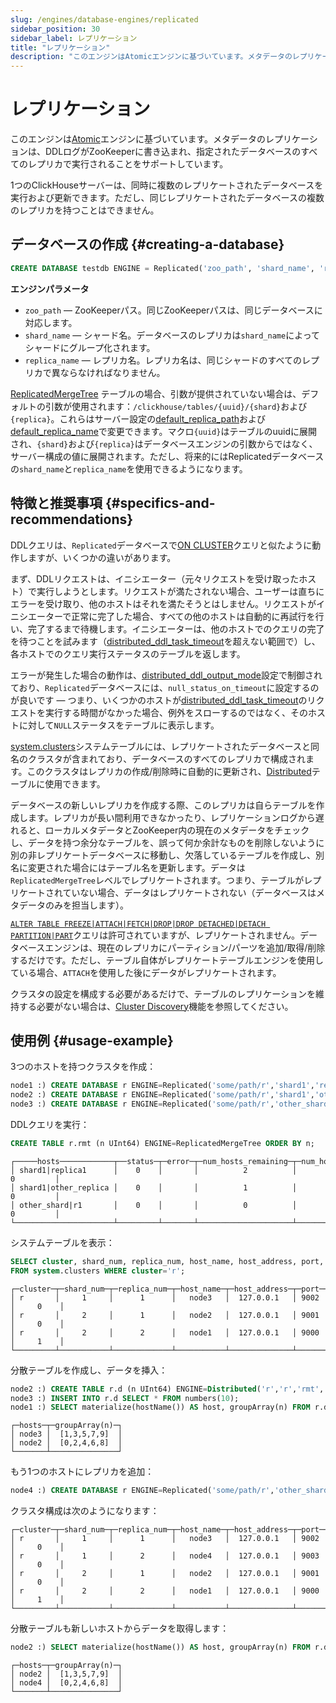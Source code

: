 ```yaml
---
slug: /engines/database-engines/replicated
sidebar_position: 30
sidebar_label: レプリケーション
title: "レプリケーション"
description: "このエンジンはAtomicエンジンに基づいています。メタデータのレプリケーションは、DDLログがZooKeeperに書き込まれ、指定されたデータベースのすべてのレプリカで実行されることをサポートしています。"
---
```



# レプリケーション

このエンジンは[Atomic](../../engines/database-engines/atomic.md)エンジンに基づいています。メタデータのレプリケーションは、DDLログがZooKeeperに書き込まれ、指定されたデータベースのすべてのレプリカで実行されることをサポートしています。

1つのClickHouseサーバーは、同時に複数のレプリケートされたデータベースを実行および更新できます。ただし、同じレプリケートされたデータベースの複数のレプリカを持つことはできません。

## データベースの作成 {#creating-a-database}
``` sql
CREATE DATABASE testdb ENGINE = Replicated('zoo_path', 'shard_name', 'replica_name') [SETTINGS ...]
```

**エンジンパラメータ**

- `zoo_path` — ZooKeeperパス。同じZooKeeperパスは、同じデータベースに対応します。
- `shard_name` — シャード名。データベースのレプリカは`shard_name`によってシャードにグループ化されます。
- `replica_name` — レプリカ名。レプリカ名は、同じシャードのすべてのレプリカで異ならなければなりません。

[ReplicatedMergeTree](/engines/table-engines/mergetree-family/replication) テーブルの場合、引数が提供されていない場合は、デフォルトの引数が使用されます：`/clickhouse/tables/{uuid}/{shard}`および`{replica}`。これらはサーバー設定の[default_replica_path](../../operations/server-configuration-parameters/settings.md#default_replica_path)および[default_replica_name](../../operations/server-configuration-parameters/settings.md#default_replica_name)で変更できます。マクロ`{uuid}`はテーブルのuuidに展開され、`{shard}`および`{replica}`はデータベースエンジンの引数からではなく、サーバー構成の値に展開されます。ただし、将来的にはReplicatedデータベースの`shard_name`と`replica_name`を使用できるようになります。

## 特徴と推奨事項 {#specifics-and-recommendations}

DDLクエリは、`Replicated`データベースで[ON CLUSTER](../../sql-reference/distributed-ddl.md)クエリと似たように動作しますが、いくつかの違いがあります。

まず、DDLリクエストは、イニシエーター（元々リクエストを受け取ったホスト）で実行しようとします。リクエストが満たされない場合、ユーザーは直ちにエラーを受け取り、他のホストはそれを満たそうとはしません。リクエストがイニシエーターで正常に完了した場合、すべての他のホストは自動的に再試行を行い、完了するまで待機します。イニシエーターは、他のホストでのクエリの完了を待つことを試みます（[distributed_ddl_task_timeout](../../operations/settings/settings.md#distributed_ddl_task_timeout)を超えない範囲で）し、各ホストでのクエリ実行ステータスのテーブルを返します。

エラーが発生した場合の動作は、[distributed_ddl_output_mode](../../operations/settings/settings.md#distributed_ddl_output_mode)設定で制御されており、`Replicated`データベースには、`null_status_on_timeout`に設定するのが良いです — つまり、いくつかのホストが[distributed_ddl_task_timeout](../../operations/settings/settings.md#distributed_ddl_task_timeout)のリクエストを実行する時間がなかった場合、例外をスローするのではなく、そのホストに対して`NULL`ステータスをテーブルに表示します。

[system.clusters](../../operations/system-tables/clusters.md)システムテーブルには、レプリケートされたデータベースと同名のクラスタが含まれており、データベースのすべてのレプリカで構成されます。このクラスタはレプリカの作成/削除時に自動的に更新され、[Distributed](/engines/table-engines/special/distributed)テーブルに使用できます。

データベースの新しいレプリカを作成する際、このレプリカは自らテーブルを作成します。レプリカが長い間利用できなかったり、レプリケーションログから遅れると、ローカルメタデータとZooKeeper内の現在のメタデータをチェックし、データを持つ余分なテーブルを、誤って何か余計なものを削除しないように別の非レプリケートデータベースに移動し、欠落しているテーブルを作成し、別名に変更された場合にはテーブル名を更新します。データは`ReplicatedMergeTree`レベルでレプリケートされます。つまり、テーブルがレプリケートされていない場合、データはレプリケートされない（データベースはメタデータのみを担当します）。

[`ALTER TABLE FREEZE|ATTACH|FETCH|DROP|DROP DETACHED|DETACH PARTITION|PART`](../../sql-reference/statements/alter/partition.md)クエリは許可されていますが、レプリケートされません。データベースエンジンは、現在のレプリカにパーティション/パーツを追加/取得/削除するだけです。ただし、テーブル自体がレプリケートテーブルエンジンを使用している場合、`ATTACH`を使用した後にデータがレプリケートされます。

クラスタの設定を構成する必要があるだけで、テーブルのレプリケーションを維持する必要がない場合は、[Cluster Discovery](../../operations/cluster-discovery.md)機能を参照してください。

## 使用例 {#usage-example}

3つのホストを持つクラスタを作成：

``` sql
node1 :) CREATE DATABASE r ENGINE=Replicated('some/path/r','shard1','replica1');
node2 :) CREATE DATABASE r ENGINE=Replicated('some/path/r','shard1','other_replica');
node3 :) CREATE DATABASE r ENGINE=Replicated('some/path/r','other_shard','{replica}');
```

DDLクエリを実行：

``` sql
CREATE TABLE r.rmt (n UInt64) ENGINE=ReplicatedMergeTree ORDER BY n;
```

``` text
┌─────hosts────────────┬──status─┬─error─┬─num_hosts_remaining─┬─num_hosts_active─┐
│ shard1|replica1      │    0    │       │          2          │        0         │
│ shard1|other_replica │    0    │       │          1          │        0         │
│ other_shard|r1       │    0    │       │          0          │        0         │
└──────────────────────┴─────────┴───────┴─────────────────────┴──────────────────┘
```

システムテーブルを表示：

``` sql
SELECT cluster, shard_num, replica_num, host_name, host_address, port, is_local
FROM system.clusters WHERE cluster='r';
```

``` text
┌─cluster─┬─shard_num─┬─replica_num─┬─host_name─┬─host_address─┬─port─┬─is_local─┐
│ r       │     1     │      1      │   node3   │  127.0.0.1   │ 9002 │     0    │
│ r       │     2     │      1      │   node2   │  127.0.0.1   │ 9001 │     0    │
│ r       │     2     │      2      │   node1   │  127.0.0.1   │ 9000 │     1    │
└─────────┴───────────┴─────────────┴───────────┴──────────────┴──────┴──────────┘
```

分散テーブルを作成し、データを挿入：

``` sql
node2 :) CREATE TABLE r.d (n UInt64) ENGINE=Distributed('r','r','rmt', n % 2);
node3 :) INSERT INTO r.d SELECT * FROM numbers(10);
node1 :) SELECT materialize(hostName()) AS host, groupArray(n) FROM r.d GROUP BY host;
```

``` text
┌─hosts─┬─groupArray(n)─┐
│ node3 │  [1,3,5,7,9]  │
│ node2 │  [0,2,4,6,8]  │
└───────┴───────────────┘
```

もう1つのホストにレプリカを追加：

``` sql
node4 :) CREATE DATABASE r ENGINE=Replicated('some/path/r','other_shard','r2');
```

クラスタ構成は次のようになります：

``` text
┌─cluster─┬─shard_num─┬─replica_num─┬─host_name─┬─host_address─┬─port─┬─is_local─┐
│ r       │     1     │      1      │   node3   │  127.0.0.1   │ 9002 │     0    │
│ r       │     1     │      2      │   node4   │  127.0.0.1   │ 9003 │     0    │
│ r       │     2     │      1      │   node2   │  127.0.0.1   │ 9001 │     0    │
│ r       │     2     │      2      │   node1   │  127.0.0.1   │ 9000 │     1    │
└─────────┴───────────┴─────────────┴───────────┴──────────────┴──────┴──────────┘
```

分散テーブルも新しいホストからデータを取得します：

```sql
node2 :) SELECT materialize(hostName()) AS host, groupArray(n) FROM r.d GROUP BY host;
```

```text
┌─hosts─┬─groupArray(n)─┐
│ node2 │  [1,3,5,7,9]  │
│ node4 │  [0,2,4,6,8]  │
└───────┴───────────────┘
```
